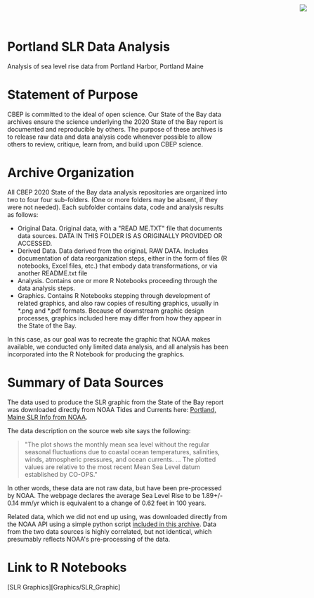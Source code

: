 # Portland SLR Data Analysis

<img
    src="https://www.cascobayestuary.org/wp-content/uploads/2014/04/logo_sm.jpg"
    style="position:absolute;top:10px;right:50px;" />
    
Analysis of sea level rise data from Portland Harbor, Portland Maine

# Statement of Purpose
CBEP is committed to the ideal of open science.  Our State of the Bay data archives ensure the science underlying the 2020 State of the Bay report is documented and reproducible by others. The purpose of these archives is to release raw data and data analysis code whenever possible to allow others to review, critique, learn from, and build upon CBEP science.

# Archive Organization
All CBEP 2020 State of the Bay data analysis repositories are organized into two to four four sub-folders.  (One or more folders may be absent, if they were not needed). Each subfolder contains data, code and analysis results as follows:  

- Original Data.  Original data, with a "READ ME.TXT" file that documents data sources.  DATA IN THIS FOLDER IS AS ORIGINALLY PROVIDED OR ACCESSED.
- Derived Data.  Data derived from the originaL RAW DATA.  Includes documentation of data reorganization steps, either in the form of files (R notebooks, Excel files, etc.) that embody data transformations, or via another README.txt file
- Analysis.  Contains one or more R Notebooks proceeding through the data analysis steps.
- Graphics.  Contains R Notebooks stepping through development of related graphics, and also raw copies of resulting graphics, usually in \*.png and \*.pdf formats.  Because of downstream graphic design processes, graphics included here may differ from how they appear in the State of the Bay.

In this case, as our goal was to recreate the graphic that NOAA makes available, we conducted only limited data analysis, and all analysis has been incorporated into the R Notebook for producing the graphics.

# Summary of Data Sources
The data used to produce the SLR graphic from the State of the Bay report was downloaded directly from NOAA Tides and Currents here:
[Portland, Maine SLR Info from NOAA](https://tidesandcurrents.noaa.gov/sltrends/sltrends_station.shtml?id=8418150).

The data description on the source web site says the following: 
> "The plot shows the monthly mean sea level without the regular seasonal fluctuations due to coastal
> ocean temperatures, salinities, winds, atmospheric pressures, and ocean currents. ... The plotted
> values are relative to the most recent Mean Sea Level datum established by CO-OPS."

In other words, these data are not raw data, but have been pre-processed by NOAA.
The webpage declares the average Sea Level Rise to be 1.89+/- 0.14 mm/yr which is equivalent to a change of 0.62 feet in 100 years. 
   
Related data, which we did not end up using, was downloaded directly from the NOAA API using a simple python script [included in this archive](Original_Data/portland_tide_gage_monthly_means.py).
Data from the two data sources is highly correlated, but not identical, which presumably reflects NOAA's pre-processing of the data.

# Link to R Notebooks
[SLR Graphics][Graphics/SLR_Graphic]
